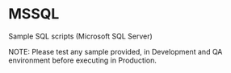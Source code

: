 # MSSQL
Sample SQL scripts (Microsoft SQL Server)

NOTE: Please test any sample provided, in Development and QA environment before executing in Production.

